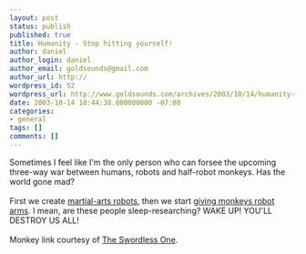 ```yaml
---
layout: post
status: publish
published: true
title: Humanity - Stop hitting yourself!
author: daniel
author_login: daniel
author_email: goldsounds@gmail.com
author_url: http://
wordpress_id: 52
wordpress_url: http://www.goldsounds.com/archives/2003/10/14/humanity---stop-hitting-yourself/
date: 2003-10-14 10:44:38.000000000 -07:00
categories:
- general
tags: []
comments: []
---
```

Sometimes I feel like I'm the only person who can forsee the upcoming three-way war between humans, robots and half-robot monkeys. Has the world gone mad?<br />
<br />
First we create <a href="http://www.newscientist.com/news/news.jsp?id=ns99994263">martial-arts robots</a>, then we start <a href="http://news.mc.duke.edu/news/article.php?id=7100&index=1">giving monkeys robot arms</a>. I mean, are these people sleep-researching? WAKE UP! YOU'LL DESTROY US ALL!<br />
<br />
Monkey link courtesy of <a href="http://no-sword.sieve.net">The Swordless One</a>.<br />
